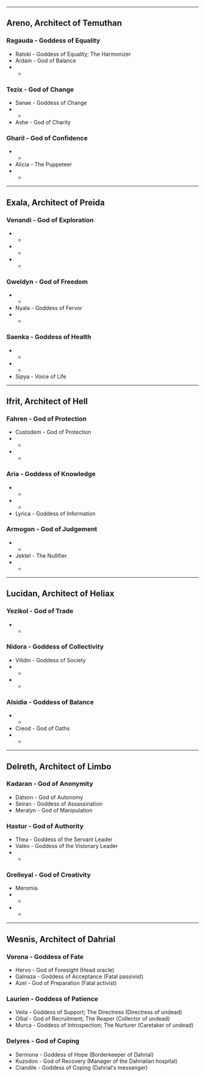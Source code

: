 - - -
## Areno, Architect of Temuthan

### Ragauda - Goddess of Equality

- Ratoki - Goddess of Equality; The Harmonizer
- Ardain - God of Balance
- -
### Tezix - God of Change

- Sanae - Goddess of Change
- -
- Ashe - God of Charity
### Gharil - God of Confidence

- -
- Alicia - The Puppeteer
- -
- - -
## Exala, Architect of Preida
### Venandi - God of Exploration

- -
- -
- -
### Gweldyn - God of Freedom

- -
- Nyala - Goddess of Fervor
- -
### Saenka - Goddess of Health

- -
- -
- Sipya - Voice of Life
- - -
## Ifrit, Architect of Hell

### Fahren - God of Protection

- Custodem - God of Protection
- -
- -
### Aria - Goddess of Knowledge

- -
- -
- Lyrica - Goddess of Information
### Armogon - God of Judgement

- -
- Jektel - The Nullifier
- -
- - -
## Lucidan, Architect of Heliax

### Yezikol - God of Trade

- -

### Nidora - Goddess of Collectivity

- Vilidin - Goddess of Society
- -
- -
### Alsidia - Goddess of Balance

- -
- Creod - God of Oaths
- -
- - -
## Delreth, Architect of Limbo

### Kadaran - God of Anonymity

- Datson - God of Autonomy
- Seiran - Goddess of Assassination
- Meralyn - God of Manipulation

### Hastur - God of Authority

- Thea - Goddess of the Servant Leader
- Valeo - Goddess of the Visionary Leader
- -

### Grelleyal - God of Creativity

- Meromia
- -
- -
- - -
## Wesnis, Architect of Dahrial

### Vorona - Goddess of Fate

- Hervo - God of Foresight (Head oracle)
- Galnaza - Goddess of Acceptance (Fatal passivist)
- Azel - God of Preparation (Fatal activist)
### Laurien - Goddess of Patience

- Veila - Goddess of Support; The Directress (Directress of undead)
- Ollial - God of Recruitment; The Reaper (Collector of undead)
- Murca - Goddess of Introspection; The Nurturer (Caretaker of undead)
### Delyres - God of Coping

- Sermona - Goddess of Hope (Borderkeeper of Dahrial)
- Kuzodon - God of Recovery (Manager of the Dahrialian hospital)
- Crandile - Goddess of Coping (Dahrial's messenger)